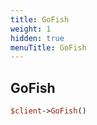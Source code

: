 ```yaml
---
title: GoFish
weight: 1
hidden: true
menuTitle: GoFish
---
```

## GoFish
```perl
$client->GoFish()
```